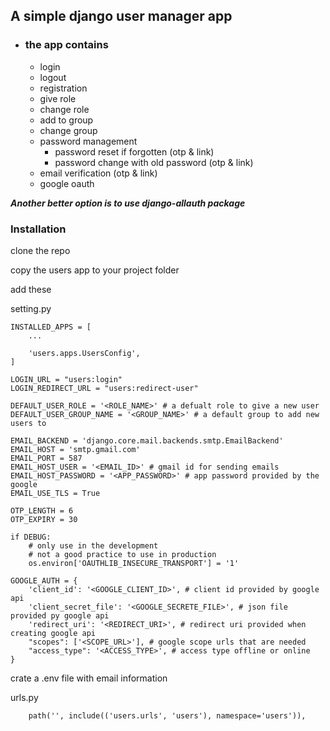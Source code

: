 ## A simple django user manager app 
- ### the app contains
  - login
  - logout
  - registration
  - give role
  - change role
  - add to group
  - change group
  - password management
    - password reset if forgotten (otp & link)
    - password change with old password (otp & link)
  - email verification (otp & link)
  - google oauth

*__Another better option is to use django-allauth package__*

### Installation

clone the repo

copy the users app to your project folder

add these

setting.py

```angular2html
INSTALLED_APPS = [
    ...

    'users.apps.UsersConfig',
]
```

```angular2html
LOGIN_URL = "users:login"
LOGIN_REDIRECT_URL = "users:redirect-user"
```

```angular2html
DEFAULT_USER_ROLE = '<ROLE_NAME>' # a defualt role to give a new user
DEFAULT_USER_GROUP_NAME = '<GROUP_NAME>' # a default group to add new users to
```

```commandline
EMAIL_BACKEND = 'django.core.mail.backends.smtp.EmailBackend'
EMAIL_HOST = 'smtp.gmail.com'
EMAIL_PORT = 587
EMAIL_HOST_USER = '<EMAIL_ID>' # gmail id for sending emails
EMAIL_HOST_PASSWORD = '<APP_PASSWORD>' # app password provided by the google
EMAIL_USE_TLS = True
```

```angular2html
OTP_LENGTH = 6
OTP_EXPIRY = 30
```

```angular2html
if DEBUG:
    # only use in the development
    # not a good practice to use in production
    os.environ['OAUTHLIB_INSECURE_TRANSPORT'] = '1'

GOOGLE_AUTH = {
    'client_id': '<GOOGLE_CLIENT_ID>', # client id provided by google api
    'client_secret_file': '<GOOGLE_SECRETE_FILE>', # json file provided py google api
    'redirect_uri': '<REDIRECT_URI>', # redirect uri provided when creating google api
    "scopes": ['<SCOPE_URL>'], # google scope urls that are needed
    "access_type": '<ACCESS_TYPE>', # access type offline or online
}
```

crate a .env file with email information

urls.py

```commandline
    path('', include(('users.urls', 'users'), namespace='users')),
```
